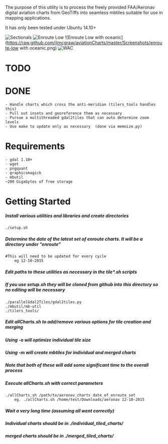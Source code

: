 The purpose of this utility is to process the freely provided FAA/Aeronav 
digital aviation charts from GeoTiffs into seamless mbtiles suitable for use in mapping 
applications.

It has only been tested under Ubuntu 14.10+

![Sectionals](https://raw.github.com/jlmcgraw/aviationCharts/master/Screenshots/sectional.png)
![Enroute Low](https://raw.github.com/jlmcgraw/aviationCharts/master/Screenshots/enroute-low.png)
![Enroute Low with oceanic](https://raw.github.com/jlmcgraw/aviationCharts/master/Screenshots/enroute-low with oceanic.png)
![WAC](https://raw.github.com/jlmcgraw/aviationCharts/master/Screenshots/wac.png)

# TODO    


# DONE
    - Handle charts which cross the anti-meridian (tilers_tools handles this)
    - Pull out insets and georeference them as necessary
    - Pursue a multithreaded gdal2tiles that can auto determine zoom levels
    - Use make to update only as necessary  (done via memoize.py)
        
# Requirements
    - gdal 1.10+
    - wget
    - pngquant 
    - graphicsmagick 
    - mbutil 
    ~200 Gigabytes of free storage
    
# Getting Started
##### Install various utilities and libraries and create directories
```
./setup.sh
```
##### Determine the date of the latest set of enroute charts.  It will be a directory under "enroute"
```
#This will need to be updated for every cycle
    eg 12-10-2015
```
##### Edit paths to these utilities as necessary in the tile*.sh scripts
##### If you use setup.sh they will be cloned from github into this directory so no editing will be necessary
```
./parallelGdal2Tiles/gdal2tiles.py
./mbutil/mb-util
./tilers_tools/
```
##### Edit allCharts.sh to add/remove various options for tile creation and merging
##### Using -o will optimize individual tile size
##### Using -m will create mbtiles for individual and merged charts
##### Note that both of these will add some significant time to the overall process

##### Execute allCharts.sh with correct parameters
```
./allCharts.sh /path/to/aeronav_charts date_of_enroute_set
    eg. ./allCharts.sh /home/test/Downloads/aeronav 12-10-2015
```
##### Wait a very long time (assuming all went correctly)
##### Individual charts should be in ./individual_tiled_charts/
##### merged charts should be in ./merged_tiled_charts/
